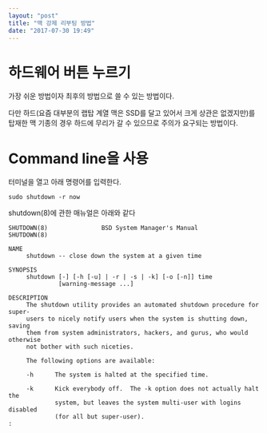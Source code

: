```yaml
---
layout: "post"
title: "맥 강제 리부팅 방법"
date: "2017-07-30 19:49"
---
```


# 하드웨어 버튼 누르기

가장 쉬운 방법이자 최후의 방법으로 쓸 수 있는 방법이다.

다만 하드(요즘 대부분의 랩탑 계열 맥은 SSD를 달고 있어서 크게 상관은 없겠지만)를 탑재한 맥 기종의 경우 하드에 무리가 갈 수 있으므로 주의가 요구되는 방법이다.

# Command line을 사용

터미널을 열고 아래 명령어를 입력한다.

`sudo shutdown -r now`

shutdown(8)에 관한 매뉴얼은 아래와 같다

```
SHUTDOWN(8)               BSD System Manager's Manual              SHUTDOWN(8)

NAME
     shutdown -- close down the system at a given time

SYNOPSIS
     shutdown [-] [-h [-u] | -r | -s | -k] [-o [-n]] time
              [warning-message ...]

DESCRIPTION
     The shutdown utility provides an automated shutdown procedure for super-
     users to nicely notify users when the system is shutting down, saving
     them from system administrators, hackers, and gurus, who would otherwise
     not bother with such niceties.

     The following options are available:

     -h      The system is halted at the specified time.

     -k      Kick everybody off.  The -k option does not actually halt the
             system, but leaves the system multi-user with logins disabled
             (for all but super-user).
:
```
